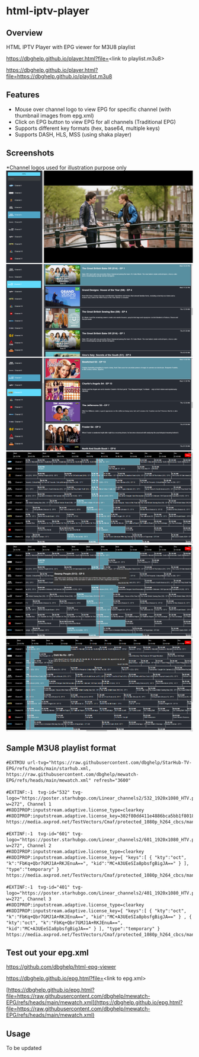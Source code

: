 # html-iptv-player

## Overview

HTML IPTV Player with EPG viewer for M3U8 playlist

https://dbghelp.github.io/player.html?file=<link to playlist.m3u8\>

https://dbghelp.github.io/player.html?file=https://dbghelp.github.io/playlist.m3u8

## Features

- Mouse over channel logo to view EPG for specific channel (with thumbnail images from epg.xml)
- Click on EPG button to view EPG for all channels (Traditional EPG)
- Supports different key formats (hex, base64, multiple keys)
- Supports DASH, HLS, MSS (using shaka player)


## Screenshots
*Channel logos used for illustration purpose only
![Local Image](./img/home.png)
![Local Image](./img/home_2.png)
![Local Image](./img/home_3.png)
![Local Image](./img/epg_all.png)
![Local Image](./img/epg_all_2.png)
![Local Image](./img/epg_all_3.png)

## Sample M3U8 playlist format
```
#EXTM3U url-tvg="https://raw.githubusercontent.com/dbghelp/StarHub-TV-EPG/refs/heads/main/starhub.xml, https://raw.githubusercontent.com/dbghelp/mewatch-EPG/refs/heads/main/mewatch.xml" refresh="3600"

#EXTINF:-1  tvg-id="532" tvg-logo="https://poster.starhubgo.com/Linear_channels2/532_1920x1080_HTV.png?w=272", Channel 1
#KODIPROP:inputstream.adaptive.license_type=clearkey
#KODIPROP:inputstream.adaptive.license_key=302f80dd411e4886bca5bb1f8018a024:15b2aaf906ebec6309d40f91289127b8
https://media.axprod.net/TestVectors/Cmaf/protected_1080p_h264_cbcs/manifest.mpd

#EXTINF:-1  tvg-id="601" tvg-logo="https://poster.starhubgo.com/Linear_channels2/601_1920x1080_HTV.png?w=272", Channel 2
#KODIPROP:inputstream.adaptive.license_type=clearkey
#KODIPROP:inputstream.adaptive.license_key={ "keys":[ { "kty":"oct", "k":"FbKq+Qbr7GMJ1A+RKJEnuA==", "kid":"MC+A3UEeSIa8pbsfgBigJA==" } ], "type":"temporary" }
https://media.axprod.net/TestVectors/Cmaf/protected_1080p_h264_cbcs/manifest.mpd

#EXTINF:-1  tvg-id="401" tvg-logo="https://poster.starhubgo.com/Linear_channels2/401_1920x1080_HTV.png?w=272", Channel 3
#KODIPROP:inputstream.adaptive.license_type=clearkey
#KODIPROP:inputstream.adaptive.license_key={ "keys":[ { "kty":"oct", "k":"FbKq+Qbr7GMJ1A+RKJEnuA==", "kid":"MC+A3UEeSIa8pbsfgBigJA==" } , { "kty":"oct", "k":"FbKq+Qbr7GMJ1A+RKJEnuA==", "kid":"MC+A3UEeSIa8pbsfgBigJA==" } ], "type":"temporary" }
https://media.axprod.net/TestVectors/Cmaf/protected_1080p_h264_cbcs/manifest.mpd
```
## Test out your epg.xml

https://github.com/dbghelp/html-epg-viewer

https://dbghelp.github.io/epg.html?file=<link to epg.xml\>

[https://dbghelp.github.io/epg.html?file=https://raw.githubusercontent.com/dbghelp/mewatch-EPG/refs/heads/main/mewatch.xml](https://dbghelp.github.io/epg.html?file=https://raw.githubusercontent.com/dbghelp/mewatch-EPG/refs/heads/main/mewatch.xml)

## Usage

To be updated

